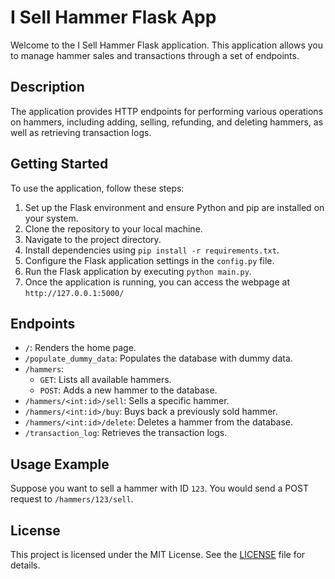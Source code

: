 # I Sell Hammer Flask App
Welcome to the I Sell Hammer Flask application. This application allows you to manage hammer sales and transactions through a set of endpoints.

## Description

The application provides HTTP endpoints for performing various operations on hammers, including adding, selling, refunding, and deleting hammers, as well as retrieving transaction logs.

## Getting Started

To use the application, follow these steps:

1. Set up the Flask environment and ensure Python and pip are installed on your system.
2. Clone the repository to your local machine.
3. Navigate to the project directory.
4. Install dependencies using `pip install -r requirements.txt`.
5. Configure the Flask application settings in the `config.py` file.
6. Run the Flask application by executing `python main.py`.
7. Once the application is running, you can access the webpage at `http://127.0.0.1:5000/`
## Endpoints

- `/`: Renders the home page.
- `/populate_dummy_data`: Populates the database with dummy data.
- `/hammers`: 
  - `GET`: Lists all available hammers.
  - `POST`: Adds a new hammer to the database.
- `/hammers/<int:id>/sell`: Sells a specific hammer.
- `/hammers/<int:id>/buy`: Buys back a previously sold hammer.
- `/hammers/<int:id>/delete`: Deletes a hammer from the database.
- `/transaction_log`: Retrieves the transaction logs.

## Usage Example
Suppose you want to sell a hammer with ID `123`. You would send a POST request to `/hammers/123/sell`.

## License

This project is licensed under the MIT License. See the [LICENSE](LICENSE) file for details.
